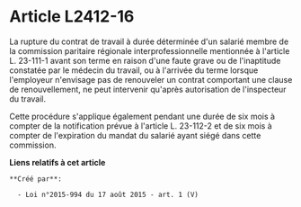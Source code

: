 # Article L2412-16

La rupture du contrat de travail à durée déterminée d'un salarié membre de la commission paritaire régionale
interprofessionnelle mentionnée à l'article L. 23-111-1 avant son terme en raison d'une faute grave ou de l'inaptitude
constatée par le médecin du travail, ou à l'arrivée du terme lorsque l'employeur n'envisage pas de renouveler un contrat
comportant une clause de renouvellement, ne peut intervenir qu'après autorisation de l'inspecteur du travail. 

Cette procédure s'applique également pendant une durée de six mois à compter de la notification prévue à l'article L.
23-112-2 et de six mois à compter de l'expiration du mandat du salarié ayant siégé dans cette commission.

**Liens relatifs à cet article**

	**Créé par**:

	  - Loi n°2015-994 du 17 août 2015 - art. 1 (V)

